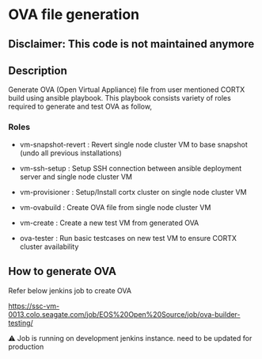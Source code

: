 # OVA file generation

## Disclaimer: This code is not maintained anymore


## Description
Generate OVA (Open Virtual Appliance) file from user mentioned CORTX build using ansible playbook.
This playbook consists variety of roles required to generate and test OVA as follow,

### Roles

  - vm-snapshot-revert : Revert single node cluster VM to base snapshot (undo all previous installations) 

  - vm-ssh-setup : Setup SSH connection between ansible deployment server and single node cluster VM 

  - vm-provisioner : Setup/Install cortx cluster on single node cluster VM 

  - vm-ovabuild : Create OVA file from single node cluster VM

  - vm-create : Create a new test VM from generated OVA

  - ova-tester : Run basic testcases on new test VM to ensure CORTX cluster availability
  
## How to generate OVA

Refer below jenkins job to create OVA

https://ssc-vm-0013.colo.seagate.com/job/EOS%20Open%20Source/job/ova-builder-testing/
  
:warning: Job is running on development jenkins instance. need to be updated for production
